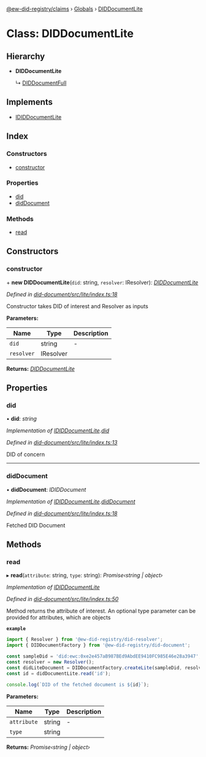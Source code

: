 [@ew-did-registry/claims](../README.md) › [Globals](../globals.md) › [DIDDocumentLite](diddocumentlite.md)

# Class: DIDDocumentLite

## Hierarchy

* **DIDDocumentLite**

  ↳ [DIDDocumentFull](diddocumentfull.md)

## Implements

* [IDIDDocumentLite](../interfaces/ididdocumentlite.md)

## Index

### Constructors

* [constructor](diddocumentlite.md#constructor)

### Properties

* [did](diddocumentlite.md#did)
* [didDocument](diddocumentlite.md#diddocument)

### Methods

* [read](diddocumentlite.md#read)

## Constructors

###  constructor

\+ **new DIDDocumentLite**(`did`: string, `resolver`: IResolver): *[DIDDocumentLite](diddocumentlite.md)*

*Defined in [did-document/src/lite/index.ts:18](https://github.com/energywebfoundation/ew-did-registry/blob/9796cd6/packages/did-document/src/lite/index.ts#L18)*

Constructor takes DID of interest and Resolver as inputs

**Parameters:**

Name | Type | Description |
------ | ------ | ------ |
`did` | string | - |
`resolver` | IResolver |   |

**Returns:** *[DIDDocumentLite](diddocumentlite.md)*

## Properties

###  did

• **did**: *string*

*Implementation of [IDIDDocumentLite](../interfaces/ididdocumentlite.md).[did](../interfaces/ididdocumentlite.md#did)*

*Defined in [did-document/src/lite/index.ts:13](https://github.com/energywebfoundation/ew-did-registry/blob/9796cd6/packages/did-document/src/lite/index.ts#L13)*

DID of concern

___

###  didDocument

• **didDocument**: *IDIDDocument*

*Implementation of [IDIDDocumentLite](../interfaces/ididdocumentlite.md).[didDocument](../interfaces/ididdocumentlite.md#diddocument)*

*Defined in [did-document/src/lite/index.ts:18](https://github.com/energywebfoundation/ew-did-registry/blob/9796cd6/packages/did-document/src/lite/index.ts#L18)*

Fetched DID Document

## Methods

###  read

▸ **read**(`attribute`: string, `type`: string): *Promise‹string | object›*

*Implementation of [IDIDDocumentLite](../interfaces/ididdocumentlite.md)*

*Defined in [did-document/src/lite/index.ts:50](https://github.com/energywebfoundation/ew-did-registry/blob/9796cd6/packages/did-document/src/lite/index.ts#L50)*

Method returns the attribute of interest. An optional type parameter can be provided for
attributes, which are objects

**`example`** 
```typescript
import { Resolver } from '@ew-did-registry/did-resolver';
import { DIDDocumentFactory } from '@ew-did-registry/did-document';

const sampleDid = 'did:ewc:0xe2e457aB987BEd9AbdEE9410FC985E46e28a3947';
const resolver = new Resolver();
const didLiteDocument = DIDDocumentFactory.createLite(sampleDid, resolver);
const id = didDocumentLite.read('id');

console.log(`DID of the fetched document is ${id}`);
```

**Parameters:**

Name | Type | Description |
------ | ------ | ------ |
`attribute` | string | - |
`type` | string |   |

**Returns:** *Promise‹string | object›*
